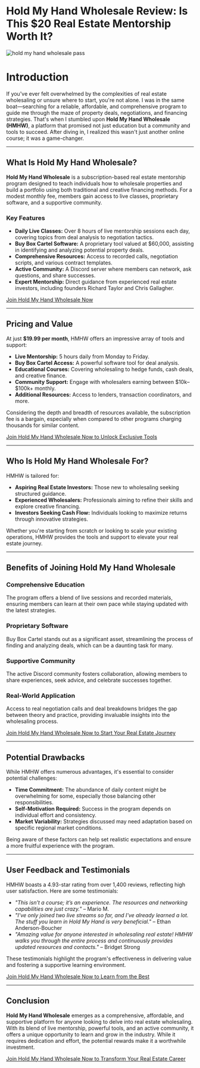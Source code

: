 # Hold My Hand Wholesale Review: Is This \$20 Real Estate Mentorship Worth It?
![hold my hand wholesale pass](https://github.com/user-attachments/assets/af311030-fff8-438e-b0b8-d6059cba1729)
# Introduction

If you've ever felt overwhelmed by the complexities of real estate wholesaling or unsure where to start, you're not alone. I was in the same boat—searching for a reliable, affordable, and comprehensive program to guide me through the maze of property deals, negotiations, and financing strategies. That's when I stumbled upon **Hold My Hand Wholesale (HMHW)**, a platform that promised not just education but a community and tools to succeed. After diving in, I realized this wasn't just another online course; it was a game-changer.

---

## What Is Hold My Hand Wholesale?

**Hold My Hand Wholesale** is a subscription-based real estate mentorship program designed to teach individuals how to wholesale properties and build a portfolio using both traditional and creative financing methods. For a modest monthly fee, members gain access to live classes, proprietary software, and a supportive community.

### Key Features

* **Daily Live Classes:** Over 8 hours of live mentorship sessions each day, covering topics from deal analysis to negotiation tactics.
* **Buy Box Cartel Software:** A proprietary tool valued at \$60,000, assisting in identifying and analyzing potential property deals.
* **Comprehensive Resources:** Access to recorded calls, negotiation scripts, and various contract templates.
* **Active Community:** A Discord server where members can network, ask questions, and share successes.
* **Expert Mentorship:** Direct guidance from experienced real estate investors, including founders Richard Taylor and Chris Gallagher.

[Join Hold My Hand Wholesale Now](https://kelexbawz.com/hold-my-hand-wholesale)

---

## Pricing and Value

At just **\$19.99 per month**, HMHW offers an impressive array of tools and support:

* **Live Mentorship:** 5 hours daily from Monday to Friday.
* **Buy Box Cartel Access:** A powerful software tool for deal analysis.
* **Educational Courses:** Covering wholesaling to hedge funds, cash deals, and creative finance.
* **Community Support:** Engage with wholesalers earning between \$10k–\$100k+ monthly.
* **Additional Resources:** Access to lenders, transaction coordinators, and more.

Considering the depth and breadth of resources available, the subscription fee is a bargain, especially when compared to other programs charging thousands for similar content.

[Join Hold My Hand Wholesale Now to Unlock Exclusive Tools](https://kelexbawz.com/hold-my-hand-wholesale)

---

## Who Is Hold My Hand Wholesale For?

HMHW is tailored for:

* **Aspiring Real Estate Investors:** Those new to wholesaling seeking structured guidance.
* **Experienced Wholesalers:** Professionals aiming to refine their skills and explore creative financing.
* **Investors Seeking Cash Flow:** Individuals looking to maximize returns through innovative strategies.

Whether you're starting from scratch or looking to scale your existing operations, HMHW provides the tools and support to elevate your real estate journey.

---

## Benefits of Joining Hold My Hand Wholesale

### Comprehensive Education

The program offers a blend of live sessions and recorded materials, ensuring members can learn at their own pace while staying updated with the latest strategies.

### Proprietary Software

Buy Box Cartel stands out as a significant asset, streamlining the process of finding and analyzing deals, which can be a daunting task for many.

### Supportive Community

The active Discord community fosters collaboration, allowing members to share experiences, seek advice, and celebrate successes together.

### Real-World Application

Access to real negotiation calls and deal breakdowns bridges the gap between theory and practice, providing invaluable insights into the wholesaling process.

[Join Hold My Hand Wholesale Now to Start Your Real Estate Journey](https://kelexbawz.com/hold-my-hand-wholesale)

---

## Potential Drawbacks

While HMHW offers numerous advantages, it's essential to consider potential challenges:

* **Time Commitment:** The abundance of daily content might be overwhelming for some, especially those balancing other responsibilities.
* **Self-Motivation Required:** Success in the program depends on individual effort and consistency.
* **Market Variability:** Strategies discussed may need adaptation based on specific regional market conditions.

Being aware of these factors can help set realistic expectations and ensure a more fruitful experience with the program.

---

## User Feedback and Testimonials

HMHW boasts a 4.93-star rating from over 1,400 reviews, reflecting high user satisfaction. Here are some testimonials:

* *"This isn’t a course; it’s an experience. The resources and networking capabilities are just crazy."* – Mario M.
* *"I've only joined two live streams so far, and I've already learned a lot. The stuff you learn in Hold My Hand is very beneficial."* – Ethan Anderson-Boucher
* *"Amazing value for anyone interested in wholesaling real estate! HMHW walks you through the entire process and continuously provides updated resources and contacts."* – Bridget Strong

These testimonials highlight the program's effectiveness in delivering value and fostering a supportive learning environment.

[Join Hold My Hand Wholesale Now to Learn from the Best](https://kelexbawz.com/hold-my-hand-wholesale)

---

## Conclusion

**Hold My Hand Wholesale** emerges as a comprehensive, affordable, and supportive platform for anyone looking to delve into real estate wholesaling. With its blend of live mentorship, powerful tools, and an active community, it offers a unique opportunity to learn and grow in the industry. While it requires dedication and effort, the potential rewards make it a worthwhile investment.

[Join Hold My Hand Wholesale Now to Transform Your Real Estate Career](https://kelexbawz.com/hold-my-hand-wholesale)
